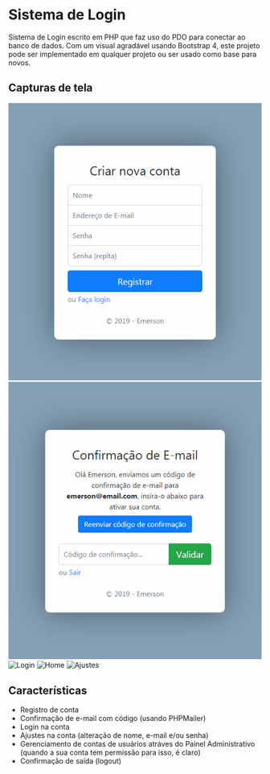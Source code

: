 # Sistema de Login
Sistema de Login escrito em PHP que faz uso do PDO para conectar ao banco de dados. Com um visual agradável usando Bootstrap 4, este projeto pode ser implementado em qualquer projeto ou ser usado como base para novos.

## Capturas de tela
![Registro](screenshots/registro.png)
![Confirmação de E-mail](screenshots/confirmacao_email.png)
![Login](screenshots/login.jpg)
![Home](screenshots/home.jpg)
![Ajustes](screenshots/ajustes.jpg)

## Características
- Registro de conta
- Confirmação de e-mail com código (usando PHPMailer)
- Login na conta
- Ajustes na conta (alteração de nome, e-mail e/ou senha)
- Gerenciamento de contas de usuários atráves do Painel Administrativo (quando a sua conta tem permissão para isso, é claro)
- Confirmação de saída (logout)
